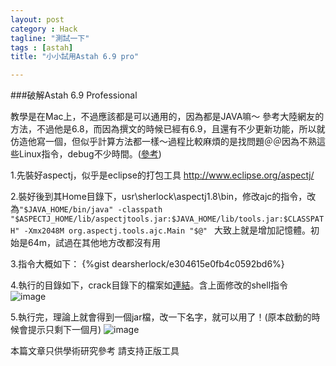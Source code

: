 ```yaml
---
layout: post
category : Hack 
tagline: "測試一下"
tags : [astah]
title: "小小試用Astah 6.9 pro"

---
```



###破解Astah 6.9 Professional

教學是在Mac上，不過應該都是可以通用的，因為都是JAVA嘛～
參考大陸網友的方法，不過他是6.8，而因為撰文的時候已經有6.9，且還有不少更新功能，所以就仿造他寫一個，但似乎計算方法都一樣～過程比較麻煩的是找問題＠＠因為不熟這些Linux指令，debug不少時間。([參考](http://www.rover12421.com/2014/02/27/astah-pro-v6-dot-8-0-crack.html))

1.先裝好aspectj，似乎是eclipse的打包工具
http://www.eclipse.org/aspectj/

2.裝好後到其Home目錄下，usr\sherlock\aspectj1.8\bin，修改ajc的指令，改為`"$JAVA_HOME/bin/java" -classpath "$ASPECTJ_HOME/lib/aspectjtools.jar:$JAVA_HOME/lib/tools.jar:$CLASSPATH" -Xmx2048M org.aspectj.tools.ajc.Main "$@"
`
大致上就是增加記憶體。初始是64m，試過在其他地方改都沒有用

3.指令大概如下：
{%gist dearsherlock/e304615e0fb4c0592bd6%}

4.執行的目錄如下，crack目錄下的檔案如[連結](https://drive.google.com/file/d/0B62x5TTVLcQ0d19WOXlUZl9VVW8/view?usp=sharing)。含上面修改的shell指令
![image](https://farm8.staticflickr.com/7562/15655216368_c2ecfba9f4_o.png)

5.執行完，理論上就會得到一個jar檔，改一下名字，就可以用了！(原本啟動的時候會提示只剩下一個月)
![image](https://farm8.staticflickr.com/7472/15842764625_abed53e7e8_o.png)


本篇文章只供學術研究參考  請支持正版工具